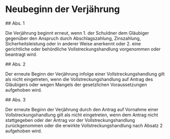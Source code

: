 # Neubeginn der Verjährung



\#\# Abs. 1

 Die Verjährung beginnt erneut, wenn  1\.
 der Schuldner dem Gläubiger gegenüber den Anspruch durch Abschlagszahlung, Zinszahlung, Sicherheitsleistung oder in anderer Weise anerkennt oder
 2\.
 eine gerichtliche oder behördliche Vollstreckungshandlung vorgenommen oder beantragt wird.


\#\# Abs. 2

 Der erneute Beginn der Verjährung infolge einer Vollstreckungshandlung gilt als nicht eingetreten, wenn die Vollstreckungshandlung auf Antrag des Gläubigers oder wegen Mangels der gesetzlichen Voraussetzungen aufgehoben wird.

\#\# Abs. 3

 Der erneute Beginn der Verjährung durch den Antrag auf Vornahme einer Vollstreckungshandlung gilt als nicht eingetreten, wenn dem Antrag nicht stattgegeben oder der Antrag vor der Vollstreckungshandlung zurückgenommen oder die erwirkte Vollstreckungshandlung nach Absatz 2 aufgehoben wird. 

